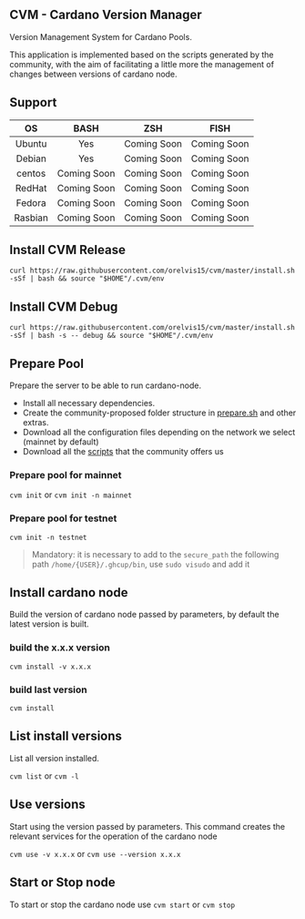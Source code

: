 ## CVM - Cardano Version Manager

Version Management System for Cardano Pools.

This application is implemented based on the scripts generated by the community, with the aim of facilitating a little more the management of changes between versions of cardano node.

## Support

|   OS    |    BASH     |     ZSH     |    FISH     |
|:-------:|:-----------:|:-----------:|:-----------:|
| Ubuntu  |     Yes     | Coming Soon | Coming Soon |
| Debian  |     Yes     | Coming Soon | Coming Soon |
| centos  | Coming Soon | Coming Soon | Coming Soon |
| RedHat  | Coming Soon | Coming Soon | Coming Soon |
| Fedora  | Coming Soon | Coming Soon | Coming Soon |
| Rasbian | Coming Soon | Coming Soon | Coming Soon |

## Install CVM Release

```
curl https://raw.githubusercontent.com/orelvis15/cvm/master/install.sh -sSf | bash && source "$HOME"/.cvm/env
```

## Install CVM Debug

```
curl https://raw.githubusercontent.com/orelvis15/cvm/master/install.sh -sSf | bash -s -- debug && source "$HOME"/.cvm/env
```

## Prepare Pool

Prepare the server to be able to run cardano-node.

* Install all necessary dependencies.
* Create the community-proposed folder structure in [prepare.sh](https://github.com/cardano-community/guild-operators/blob/alpha/scripts/cnode-helper-scripts/prereqs.sh#L427) and other extras.
* Download all the configuration files depending on the network we select (mainnet by default)
* Download all the [scripts](https://github.com/cardano-community/guild-operators/tree/alpha/scripts/cnode-helper-scripts) that the community offers us

### Prepare pool for mainnet

`cvm init`
or
`cvm init -n mainnet`

### Prepare pool for testnet

`cvm init -n testnet`

> Mandatory: it is necessary to add to the `secure_path` the following path `/home/{USER}/.ghcup/bin`, use `sudo visudo` and add it

## Install cardano node

Build the version of cardano node passed by parameters, by default the latest version is built.

### build the x.x.x version

`
cvm install -v x.x.x
`

### build last version

`
cvm install
`

## List install versions

List all version installed.

`
cvm list
`
or
`
cvm -l
`

## Use versions

Start using the version passed by parameters. 
This command creates the relevant services for the operation of the cardano node

`
cvm use -v x.x.x
`
or
`
cvm use --version x.x.x
`

## Start or Stop node

To start or stop the cardano node use
`
cvm start
`
or
`
cvm stop
`